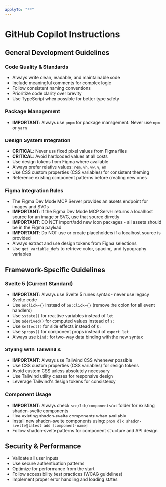 ```yaml
---
applyTo: "**"
---
```

# GitHub Copilot Instructions

## General Development Guidelines

### Code Quality & Standards
- Always write clean, readable, and maintainable code
- Include meaningful comments for complex logic
- Follow consistent naming conventions
- Prioritize code clarity over brevity
- Use TypeScript when possible for better type safety

### Package Management
- **IMPORTANT**: Always use `pnpm` for package management. Never use `npm` or `yarn`

### Design System Integration
- **CRITICAL**: Never use fixed pixel values from Figma files
- **CRITICAL**: Avoid hardcoded values at all costs
- Use design tokens from Figma where available
- Always prefer relative values: `rem`, `vh`, `vw`, `%`, `em`
- Use CSS custom properties (CSS variables) for consistent theming
- Reference existing component patterns before creating new ones

### Figma Integration Rules
- The Figma Dev Mode MCP Server provides an assets endpoint for images and SVGs
- **IMPORTANT**: If the Figma Dev Mode MCP Server returns a localhost source for an image or SVG, use that source directly
- **IMPORTANT**: DO NOT import/add new icon packages - all assets should be in the Figma payload
- **IMPORTANT**: Do NOT use or create placeholders if a localhost source is provided
- Always extract and use design tokens from Figma selections
- Use `get_variable_defs` to retrieve color, spacing, and typography variables

## Framework-Specific Guidelines

### Svelte 5 (Current Standard)
- **IMPORTANT**: Always use Svelte 5 runes syntax - never use legacy Svelte code
- Use `onclick={}` instead of `on:click={}` (remove the colon for all event handlers)
- Use `$state()` for reactive variables instead of `let`
- Use `$derived()` for computed values instead of `$:`
- Use `$effect()` for side effects instead of `$:`
- Use `$props()` for component props instead of `export let`
- Always use `bind:` for two-way data binding with the new syntax

### Styling with Tailwind 4
- **IMPORTANT**: Always use Tailwind CSS whenever possible
- Use CSS custom properties (CSS variables) for design tokens
- Avoid custom CSS unless absolutely necessary
- Use Tailwind utility classes for responsive design
- Leverage Tailwind's design tokens for consistency

### Component Usage
- **IMPORTANT**: Always check `src/lib/components/ui` folder for existing shadcn-svelte components
- Use existing shadcn-svelte components when available
- Install new shadcn-svelte components using: `pnpm dlx shadcn-svelte@latest add [component-name]`
- Follow shadcn-svelte patterns for component structure and API design

## Security & Performance
- Validate all user inputs
- Use secure authentication patterns
- Optimize for performance from the start
- Follow accessibility best practices (WCAG guidelines)
- Implement proper error handling and loading states
